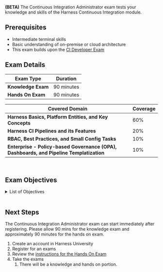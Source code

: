 **(BETA)** The Continuous Integration Administrator exam tests your knowledge and skills of the Harness Continuous Integration module.  

## Prerequisites

- Intermediate terminal skills
- Basic understanding of on-premise or cloud architecture
- This exam builds upon the [CI Developer Exam](/certifications/continuous-integration?lvl=developer)

## Exam Details
| Exam Type                               | Duration         |
| ----------------------------------- | --------------- |
| **Knowledge Exam** | 90 minutes |
| **Hands On Exam** | 90 minutes |

| Covered Domain                                | Coverage         |
| ----------------------------------- | --------------- |
| **Harness Basics, Platform Entities, and Key Concepts** | 60% |
| **Harness CI Pipelines and its Features** | 20% |
| **RBAC, Best Practices, and Small Config Tasks** | 10% |
| **Enterprise - Policy-based Governance (OPA), Dashboards, and Pipeline Templatization** | 10% |


<br />

## Exam Objectives 

<details>
<summary>List of Objectives</summary>

The following is a detailed list of exam objectives:

|#   |Objectives                                                                                                                                                  |
|--------|---------------------------------------------------------------------------------------------------------------------------------------------------------|
| 1      | Harness Platform Fundamentals                                                                                                                          |
| 1.1    | Understand continuous integration fundamentals and Harness hierarchy                                                                                    |
| 1.2    | Describe and configure key concepts like Artifacts, Packages, Build Infrastructures, and Connectors                                                     |
| 1.3    | Understand Harness Cloud and its supported platforms                                                                                                   |
| 2      | Harness Configuration & Management                                                                                                                     |
| 2.1    | Learn to trigger build pipelines, manage secrets, and use expressions                                                                                  |
| 2.2    | Understand and install Harness Delegate                                                                                                                |
| 2.3    | Describe and configure the Harness Manager                                                                                                             |
| 3      | Harness Kubernetes Environment                                                                                                                         |
| 3.1    | Understand requirements for a K8s build environment, stages, steps, and how they share network context                                                  |
| 3.2    | Learn about project variables and how to install software on the delegate                                                                              |
| 4      | Harness CI Pipelines and Features                                                                                                                      |
| 4.1    | Perform Codebase configuration and configure shared paths                                                                                              |
| 4.2    | Describe and configure caching, test intelligence, and triggers                                                                                        |
| 5      | Advanced Configurations in Harness CI                                                                                                                  |
| 5.1    | Learn to configure Input Sets, Overlays, Failure Strategies, and perform Conditional Execution                                                         |
| 5.2    | Understand and configure Looping Strategies, Flow Control, and Barriers                                                                                |
| 6      | Notifications & Steps in Harness CI                                                                                                                    |
| 6.1    | Learn to configure notifications and send PR Status updates                                                                                            |
| 6.2    | Understand and configure various steps from the Step Library                                                                                           |
| 7      | Harness Security & User Management                                                                                                                     |
| 7.1    | Understand Docker Image pulls and its risks, set container resources, and security actions                                                            |
| 7.2    | Learn about OAuth and SAML Integrations, and RBAC in User Groups                                                                                      |
| 8      | Roles, Resource Groups & Tags in Harness                                                                                                              |
| 8.1    | Understand and configure RBAC, Roles, Resource Groups, and Tags                                                                                        |
| 8.2    | Learn about Execution History Tab in Pipeline Studio                                                                                                   |
| 9      | Harness Policy Governance & Customization                                                                                                              |
| 9.1    | Understand and configure Templates, Policy as Code, and Custom Dashboards                                                                              |
| 9.2    | Learn to enforce governance in a pipeline and understand Account Audit Trail                                                                           |

</details>

<br />

## Next Steps

The Continuous Integration Administrator exam can start immediately after registering. Please allow 90 mins for the knowledge exam and approximately 90 minutes for the hands on exam.

1. Create an account in Harness University
2. Register for an exams 
3. Review the [instructions for the Hands On Exam](/certifications/instructions)
4. Take the exams
    1. There will be a knowledge and hands on portion.	

